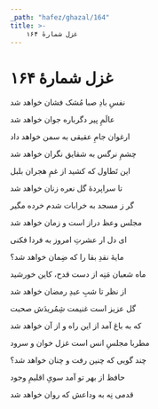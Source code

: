 ```yaml
---
_path: "hafez/ghazal/164"
title: >-
    غزل شمارهٔ ۱۶۴
---
```

# غزل شمارهٔ ۱۶۴

<div class="b" id="bn1"><div class="m1"><p>نفسِ بادِ صبا مُشک فشان خواهد شد</p></div>
<div class="m2"><p>عالَمِ پیر دگرباره جوان خواهد شد</p></div></div>
<div class="b" id="bn2"><div class="m1"><p>ارغوان جامِ عقیقی به سمن خواهد داد</p></div>
<div class="m2"><p>چشمِ نرگس به شقایق نگران خواهد شد</p></div></div>
<div class="b" id="bn3"><div class="m1"><p>این تَطاول که کشید از غمِ هجران بلبل</p></div>
<div class="m2"><p>تا سراپردهٔ گل نعره زنان خواهد شد</p></div></div>
<div class="b" id="bn4"><div class="m1"><p>گر ز مسجد به خرابات شدم خرده مگیر</p></div>
<div class="m2"><p>مجلس وعظ دراز است و زمان خواهد شد</p></div></div>
<div class="b" id="bn5"><div class="m1"><p>ای دل ار عشرتِ امروز به فردا فکنی</p></div>
<div class="m2"><p>مایهٔ نقدِ بقا را که ضِمان خواهد شد؟</p></div></div>
<div class="b" id="bn6"><div class="m1"><p>ماه شعبان مَنِه از دست قدح، کاین خورشید</p></div>
<div class="m2"><p>از نظر تا شبِ عیدِ رمضان خواهد شد</p></div></div>
<div class="b" id="bn7"><div class="m1"><p>گل عزیز است غنیمت شِمُریدَش صحبت</p></div>
<div class="m2"><p>که به باغ آمد از این راه و از آن خواهد شد</p></div></div>
<div class="b" id="bn8"><div class="m1"><p>مطربا مجلسِ انس است غزل خوان و سرود</p></div>
<div class="m2"><p>چند گویی که چنین رفت و چنان خواهد شد؟</p></div></div>
<div class="b" id="bn9"><div class="m1"><p>حافظ از بهر تو آمد سویِ اقلیمِ وجود</p></div>
<div class="m2"><p>قدمی نِه به وداعش که روان خواهد شد</p></div></div>

